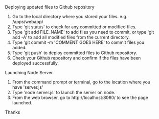 Deploying updated files to Github repository

1. Go to the local directory where you stored your files. e.g. /apps/webapp/
2. Type 'git status' to check for any committed or modified files.
3. Type 'git add FILE_NAME' to add files you need to commit, or type 'git add -A' to add all modified files from the current directory.
4. Type 'git commit -m 'COMMENT GOES HERE' to commit files you added.
5. Type 'git push' to deploy committed files to Github repository.
6. Check your Github repository and confirm if the files have been deployed successfully.

Launching Node Server

1. From the command prompt or terminal, go to the location where you have 'server.js'
2. Type 'node server.js' to launch the server on node.
3. From the web browser, go to http://localhost:8080/ to see the page launched.

Thanks
